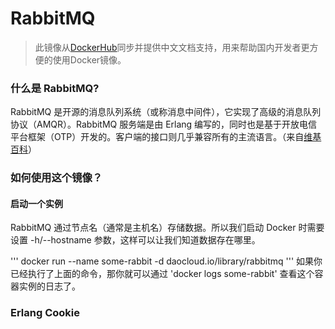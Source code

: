 # RabbitMQ
> 此镜像从[DockerHub](https://registry.hub.docker.com/_/rabbitmq/)同步并提供中文文档支持，用来帮助国内开发者更方便的使用Docker镜像。

### 什么是 RabbitMQ?

RabbitMQ 是开源的消息队列系统（或称消息中间件），它实现了高级的消息队列协议（AMQR）。RabbitMQ 服务端是由 Erlang 编写的，同时也是基于开放电信平台框架（OTP）开发的。客户端的接口则几乎兼容所有的主流语言。（来自[维基百科](https://en.wikipedia.org/wiki/RabbitMQ)）

### 如何使用这个镜像？

#### 启动一个实例

RabbitMQ 通过节点名（通常是主机名）存储数据。所以我们启动 Docker 时需要设置 -h/--hostname 参数，这样可以让我们知道数据存在哪里。

'''
docker run --name some-rabbit -d daocloud.io/library/rabbitmq
'''
如果你已经执行了上面的命令，那你就可以通过 'docker logs some-rabbit' 查看这个容器实例的日志了。

### Erlang Cookie




